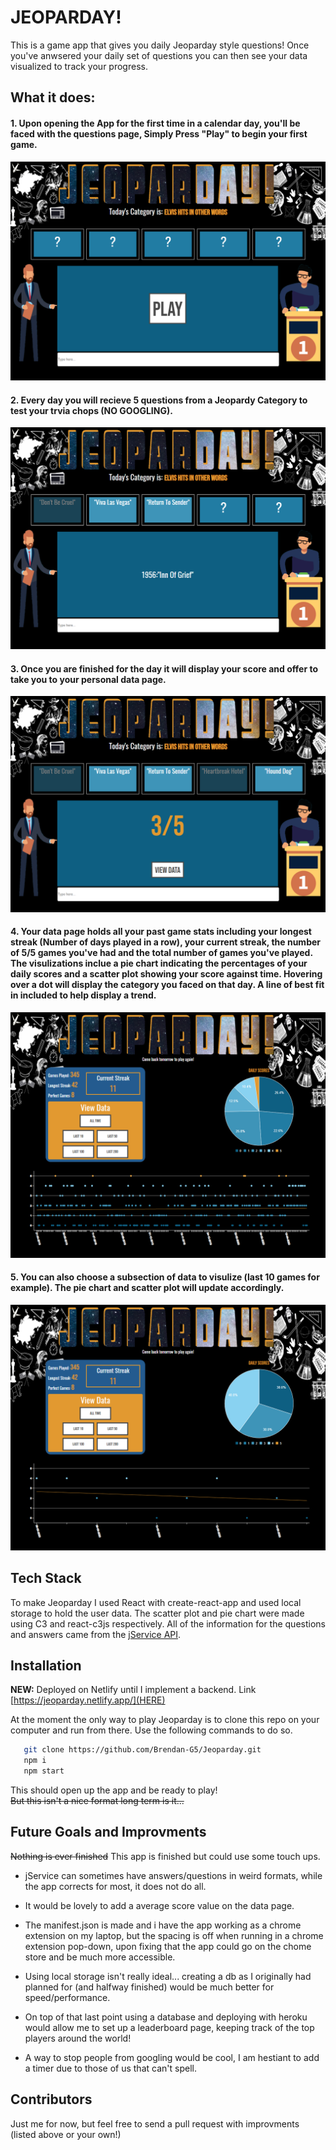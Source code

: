 # JEOPARDAY! 

This is a game app that gives you daily Jeoparday style questions! Once you've anwsered your daily set of questions you can then see your data visualized to track your progress. 

## What it does: 

#### 1. Upon opening the App for the first time in a calendar day, you'll be faced with the questions page, Simply Press "Play" to begin your first game. 

![](images/Jeoparday1.png)

#### 2. Every day you will recieve 5 questions from a Jeopardy Category to test your trvia chops (NO GOOGLING).

![](images/Jeoparday2.png)

#### 3. Once you are finished for the day it will display your score and offer to take you to your personal data page.

![](images/Jeoparday3.png)

#### 4. Your data page holds all your past game stats including your longest streak (Number of days played in a row), your  current streak, the number of 5/5 games you've had and the total number of games you've played.  The visulizations inclue a pie chart indicating the percentages of your daily scores and a scatter plot showing your score against time. Hovering over a dot will display the category you faced on that day. A line of best fit in included to help display a trend.

![](images/Jeoparday4.png)

#### 5. You can also choose a subsection of data to visulize (last 10 games for example). The pie chart and scatter plot will update accordingly.

![](images/Jeoparday5.png)

## Tech Stack

To make Jeoparday I used React with create-react-app and used local storage to hold the user data.  The scatter plot and pie chart were made using C3 and react-c3js respectively. All of the information for the questions and answers came from the [jService API](http://jservice.io/).

## Installation

**NEW:** Deployed on Netlify until I implement a backend. Link [https://jeoparday.netlify.app/](HERE)

At the moment the only way to play Jeoparday is to clone this repo on your computer and run from there. Use the following commands to do so. 

```bash
   git clone https://github.com/Brendan-G5/Jeoparday.git
   npm i 
   npm start
```

This should open up the app and be ready to play!  
~~But this isn't a nice format long term is it...~~

## Future Goals and Improvments

~~Nothing is ever finished~~ This app is finished but could use some touch ups.

- jService can sometimes have answers/questions in weird formats, while the app corrects for most, it does not do all.

- It would be lovely to add a average score value on the data page.
- The manifest.json is made and i have the app working as a chrome extension on my laptop, but the spacing is off when running in a chrome extension pop-down, upon fixing that the app could go on the chome store and be much more accessible.

- Using local storage isn't really ideal... creating a db as I  originally had planned for (and halfway finished) would be much better for speed/performance.

- On top of that last point using a database and deploying with heroku would allow me to set up a leaderboard page, keeping track of the top players around the world!

- A way to stop people from googling would be cool, I am hestiant to add a timer due to those of us that can't spell.

## Contributors

Just me for now, but feel free to send a pull request with improvments (listed above or your own!)
